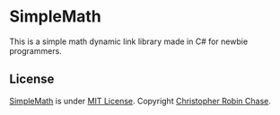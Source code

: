 # SimpleMath
This is a simple math dynamic link library made in C# for newbie programmers.

## License
[SimpleMath](https://github.com/chrischase011/SimpleMath/) is under [MIT License](https://github.com/chrischase011/SimpleMath/blob/main/LICENSE). Copyright [Christopher Robin Chase](https://github.com/chrischase011/).
